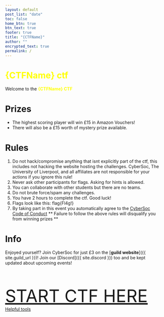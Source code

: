 ```yaml
---
layout: default
post_list: "date"
toc: false
home_btn: true
btn_text: true
footer: true
title: "{CTFName}"
author: ""
encrypted_text: true
permalink: /
---
```

# <span style="color:yellow">{CTFName} ctf</span>
Welcome to the <span style="color:yellow">**{CTFName} CTF**</span>

# Prizes
* The highest scoring player will win £15 in Amazon Vouchers!
* There will also be a £15 worth of mystery prize available.

# Rules
1. Do not hack/compromise anything that isnt explicitly part of the ctf, this includes not hacking the website hosting the challenges. CyberSoc, The University of Liverpool, and all affiliates are not responsible for your actions if you ignore this rule!
2. Never ask other participants for flags. Asking for hints is allowed.
3. You can collaborate with other students but there are no teams.
4. Do not brute force/spam any challenges.
5. You have 2 hours to complete the ctf. Good luck!
6. Flags look like this: flag{Fl4g!}
7. By taking part in this event you automatically agree to the [CyberSoc Code of Conduct](https://www.cybersoc.cf/code-of-conduct/)
** Failure to follow the above rules will disqualify you from winning prizes **
# Info
Enjoyed yourself? Join CyberSoc for just £3 on the [**guild website**]({{ site.guild_url }})! Join our [Discord]({{ site.discord }}) too and be kept updated about upcoming events!
<!-- Flags will be submitted on {WEBSITE} -->
<br>
<br>
<br>
<a style="font-size:4em;" href="#">START CTF HERE</a><br>
<a stlye="font-size:2em;" href="https://www.cybersoc.cf/resources/">Helpful tools</a>

